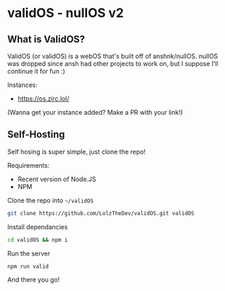 # validOS - nullOS v2

## What is ValidOS?

ValidOS (or validOS) is a webOS that's built off of anshnk/nullOS. nullOS was dropped since ansh had other projects to work on, but I suppose I'll continue it for fun :)

Instances:

-   https://os.zirc.lol/

(Wanna get your instance added? Make a PR with your link!)

## Self-Hosting

Self hosing is super simple, just clone the repo!

Requirements:

-   Recent version of Node.JS
-   NPM

Clone the repo into `~/validOS`

```sh
git clone https://github.com/LolzTheDev/validOS.git validOS
```

Install dependancies

```sh
cd validOS && npm i
```

Run the server

```sh
npm run valid
```

And there you go!
